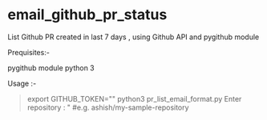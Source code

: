 # email_github_pr_status
List Github PR created in last 7 days , using Github API and pygithub module

Prequisites:-

pygithub module
python 3

Usage :-

> export GITHUB_TOKEN="<copy github token here>"
> python3 pr_list_email_format.py
Enter repository : <type github repository name here>" #e.g. ashish/my-sample-repository
